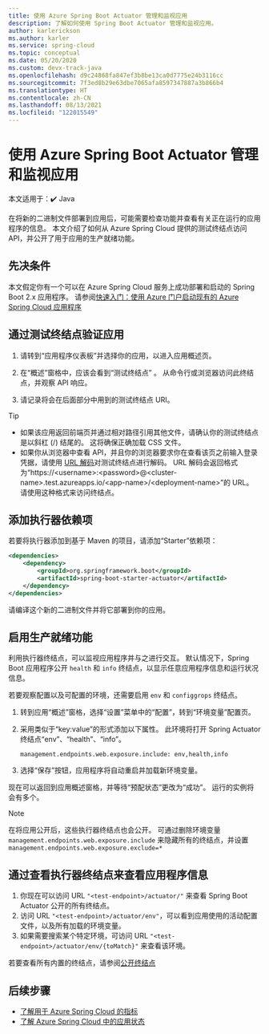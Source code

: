 ```yaml
---
title: 使用 Azure Spring Boot Actuator 管理和监视应用
description: 了解如何使用 Spring Boot Actuator 管理和监视应用。
author: karlerickson
ms.author: karler
ms.service: spring-cloud
ms.topic: conceptual
ms.date: 05/20/2020
ms.custom: devx-track-java
ms.openlocfilehash: d9c24868fa847ef3b8be13ca0d7775e24b3116cc
ms.sourcegitcommit: 7f3ed8b29e63dbe7065afa8597347887a3b866b4
ms.translationtype: HT
ms.contentlocale: zh-CN
ms.lasthandoff: 08/13/2021
ms.locfileid: "122015549"
---
```

# <a name="manage-and-monitor-app-with-azure-spring-boot-actuator"></a>使用 Azure Spring Boot Actuator 管理和监视应用

本文适用于：✔️ Java

在将新的二进制文件部署到应用后，可能需要检查功能并查看有关正在运行的应用程序的信息。 本文介绍了如何从 Azure Spring Cloud 提供的测试终结点访问 API，并公开了用于应用的生产就绪功能。

## <a name="prerequisites"></a>先决条件

本文假定你有一个可以在 Azure Spring Cloud 服务上成功部署和启动的 Spring Boot 2.x 应用程序。  请参阅[快速入门：使用 Azure 门户启动现有的 Azure Spring Cloud 应用程序](./quickstart.md)

## <a name="verify-app-through-test-endpoint"></a>通过测试终结点验证应用

1. 请转到“应用程序仪表板”并选择你的应用，以进入应用概述页。

1. 在“概述”窗格中，应该会看到“测试终结点” 。  从命令行或浏览器访问此终结点，并观察 API 响应。

1. 请记录将会在后面部分中用到的测试终结点 URI。

>[!TIP]
> * 如果该应用返回前端页并通过相对路径引用其他文件，请确认你的测试终结点是以斜杠 (/) 结尾的。 这将确保正确加载 CSS 文件。
> * 如果你从浏览器中查看 API，并且你的浏览器要求你在查看该页之前输入登录凭据，请使用 [URL 解码](https://www.urldecoder.org/)对测试终结点进行解码。 URL 解码会返回格式为“https://\<username>:\<password>@\<cluster-name>.test.azureapps.io/\<app-name>/\<deployment-name>”的 URL。  请使用这种格式来访问终结点。

## <a name="add-actuator-dependency"></a>添加执行器依赖项

若要将执行器添加到基于 Maven 的项目，请添加“Starter”依赖项：

```xml
<dependencies>
    <dependency>
        <groupId>org.springframework.boot</groupId>
        <artifactId>spring-boot-starter-actuator</artifactId>
    </dependency>
</dependencies>
```

请编译这个新的二进制文件并将它部署到你的应用。

## <a name="enable-production-ready-features"></a>启用生产就绪功能

利用执行器终结点，可以监视应用程序并与之进行交互。 默认情况下，Spring Boot 应用程序公开 `health` 和 `info` 终结点，以显示任意应用程序信息和运行状况信息。

若要观察配置以及可配置的环境，还需要启用 `env` 和 `configgrops` 终结点。

1. 转到应用“概述”窗格，选择“设置”菜单中的“配置”，转到“环境变量”配置页。  
1. 采用类似于“key:value”的形式添加以下属性。 此环境将打开 Spring Actuator 终结点“env”、“health”、“info”。

   ```properties
   management.endpoints.web.exposure.include: env,health,info
   ```

1. 选择“保存”按钮，应用程序将自动重启并加载新环境变量。

现在可以返回到应用概述窗格，并等待“预配状态”更改为“成功”。  运行的实例将会有多个。

> [!Note]
> 在将应用公开后，这些执行器终结点也会公开。 可通过删除环境变量 `management.endpoints.web.exposure.include` 来隐藏所有的终结点，并设置 `management.endpoints.web.exposure.exclude=*`

## <a name="view-the-actuator-endpoint-to-view-application-information"></a>通过查看执行器终结点来查看应用程序信息

1. 你现在可以访问 URL `"<test-endpoint>/actuator/"` 来查看 Spring Boot Actuator 公开的所有终结点。
1. 访问 URL `"<test-endpoint>/actuator/env"`，可以看到应用使用的活动配置文件，以及所有加载的环境变量。
1. 如果需要搜索某个特定环境，可访问 URL `"<test-endpoint>/actuator/env/{toMatch}"` 来查看该环境。

若要查看所有内置的终结点，请参阅[公开终结点](https://docs.spring.io/spring-boot/docs/current/reference/html/production-ready-features.html#production-ready-endpoints-exposing-endpoints)

## <a name="next-steps"></a>后续步骤

* [了解用于 Azure Spring Cloud 的指标](./concept-metrics.md)
* [了解 Azure Spring Cloud 中的应用状态](./concept-app-status.md)
